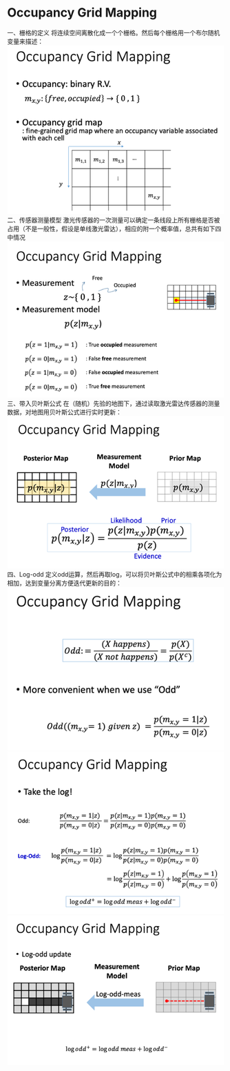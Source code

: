 # Occupancy Grid Mapping

一、栅格的定义 将连续空间离散化成一个个栅格。然后每个栅格用一个布尔随机变量来描述： ![Alt text](../../../../../../../.gitbook/assets/1546190828503.png) 二、传感器测量模型 激光传感器的一次测量可以确定一条线段上所有栅格是否被占用（不是一般性，假设是单线激光雷达），相应的附一个概率值，总共有如下四中情况 ![Alt text](../../../../../../../.gitbook/assets/1546190853493.png) 三、带入贝叶斯公式 在（随机）先验的地图下，通过读取激光雷达传感器的测量数据，对地图用贝叶斯公式进行实时更新： ![Alt text](../../../../../../../.gitbook/assets/1546190996920.png) 四、Log-odd 定义odd运算，然后再取log，可以将贝叶斯公式中的相乘各项化为相加，达到变量分离方便迭代更新的目的： ![odd&#x7684;&#x5B9A;&#x4E49;](../../../../../../../.gitbook/assets/1546191110511.png) ![&#x53D6;&#x5BF9;&#x6570;](../../../../../../../.gitbook/assets/1546191222687.png) ![log odd&#x66F4;&#x65B0;](../../../../../../../.gitbook/assets/1546191243862.png)

